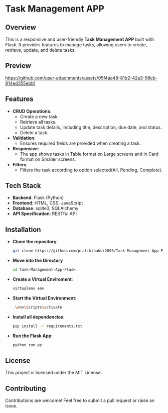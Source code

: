 # Task Management APP

## Overview

This is a responsive and user-friendly **Task Management APP** built with Flask. It provides features to manage tasks, allowing users to create, retrieve, update, and delete tasks.

## Preview



https://github.com/user-attachments/assets/05f4aa48-81b2-42a3-98eb-914ed355ebb1



## Features

- **CRUD Operations**:
  - Create a new task.
  - Retrieve all tasks.
  - Update task details, including title, description, due date, and status.
  - Delete a task.
- **Validation**:
  - Ensures required fields are provided when creating a task.
- **Responsive**:
  - The app shows tasks in Table format on Large screens and in Card format on Smaller screens.
- **Filters**:
  - Filters the task according to option selected(All, Pending, Complete).

## Tech Stack

- **Backend**: Flask (Python)
- **Frontend**: HTML, CSS, JavaScript
- **Database**: sqlite3, SQLAlchemy
- **API Specification**: RESTful API

## Installation

- **Clone the repository**:
  ```bash
  git clone https://github.com/pratikthakur2003/Task-Management-App-Flask.git
  ```
- **Move into the Directory**
  ```bash
  cd Task-Management-App-Flask
  ```
- **Create a Virtual Enviroment**:
  ```bash
  virtualenv env
  ```
- **Start the Virtual Environment**:
  ```bash
  .\env\Scripts\activate
  ```
- **Install all dependencies**:
  ```bash
  pip install -r requirements.txt
  ```
- **Run the Flask App**:
  ```bash
  python run.py
  ```
## License
This project is licensed under the MIT License.

## Contributing
Contributions are welcome! Feel free to submit a pull request or raise an issue.
